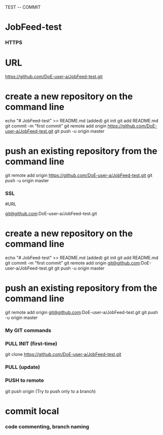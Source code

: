 TEST -- COMMIT
# JobFeed-test

### HTTPS

# URL

https://github.com/DoE-user-a/JobFeed-test.git

# create a new repository on the command line

echo "# JobFeed-test" >> README.md (added)
git init
git add README.md
git commit -m "first commit"
git remote add origin https://github.com/DoE-user-a/JobFeed-test.git
git push -u origin master

# push an existing repository from the command line

git remote add origin https://github.com/DoE-user-a/JobFeed-test.git
git push -u origin master


### SSL

#URL

git@github.com:DoE-user-a/JobFeed-test.git

# create a new repository on the command line

echo "# JobFeed-test" >> README.md (added)
git init
git add README.md
git commit -m "first commit"
git remote add origin git@github.com:DoE-user-a/JobFeed-test.git
git push -u origin master


# push an existing repository from the command line

git remote add origin git@github.com:DoE-user-a/JobFeed-test.git
git push -u origin master


### My GIT commands

### PULL INIT (first-time)
git clone https://github.com/DoE-user-a/JobFeed-test.git <working-directory>


### PULL (update)

### PUSH to remote

git push origin <branck-name> (Try to push only to a branch)

# commit local

### code commenting, branch naming
